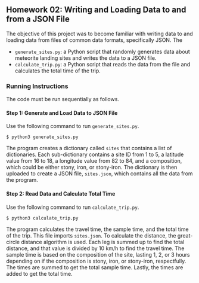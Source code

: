 ## Homework 02: Writing and Loading Data to and from a JSON File

The objective of this project was to become familiar with writing data to and loading data from files of common data formats, specifically JSON. The 

* `generate_sites.py`: a Python script that randomly generates data about meteorite landing sites and writes the data to a JSON file.
* `calculate_trip.py`: a Python script that reads the data from the file and calculates the total time of the trip.

### Running Instructions

The code must be run sequentially as follows.

#### Step 1: Generate and Load Data to JSON File

Use the following command to run `generate_sites.py`.

```
$ python3 generate_sites.py
```

The program creates a dictionary called `sites` that contains a list of dictionaries. Each sub-dictionary contains a site ID from 1 to 5, a latitude value from 16 to 18, a longitude value from 82 to 84, and a composition, which could be either stony, iron, or stony-iron. The dictionary is then uploaded to create a JSON file, `sites.json`, which contains all the data from the program.

#### Step 2: Read Data and Calculate Total Time

Use the following command to run `calculate_trip.py`.

```
$ python3 calculate_trip.py
```

The program calculates the travel time, the sample time, and the total time of the trip. This file imports `sites.json`. To calculate the distance, the great-circle distance algorithm is used. Each leg is summed up to find the total distance, and that value is divided by 10 km/h to find the travel time. The sample time is based on the composition of the site, lasting 1, 2, or 3 hours depending on if the composition is stony, iron, or stony-iron, respectfully. The times are summed to get the total sample time. Lastly, the times are added to get the total time.
